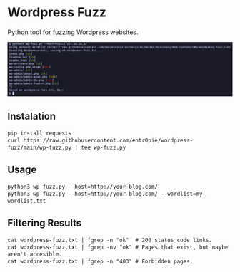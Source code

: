 # Wordpress Fuzz
Python tool for fuzzing Wordpress websites.

![Basic Usage](wp-fuzz.png)

## Instalation

``` 
pip install requests
curl https://raw.githubusercontent.com/entr0pie/wordpress-fuzz/main/wp-fuzz.py | tee wp-fuzz.py
```


## Usage
```
python3 wp-fuzz.py --host=http://your-blog.com/
python3 wp-fuzz.py --host=http://your-blog.com/ --wordlist=my-wordlist.txt
```

## Filtering Results
```
cat wordpress-fuzz.txt | fgrep -n "ok"  # 200 status code links.
cat wordpress-fuzz.txt | fgrep -nv "ok" # Pages that exist, but maybe aren't accesible.
cat wordpress-fuzz.txt | fgrep -n "403" # Forbidden pages.
```
